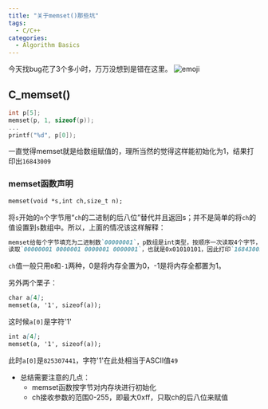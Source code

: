 ```yaml
---
title: "关于memset()那些坑"
tags:
  - C/C++
categories:
  - Algorithm Basics
---
```

今天找bug花了3个多小时，万万没想到是错在这里。
![emoji]({{site.url}}{{site.baseurl}}/images/emoji/smart.png)

## C_memset()
```c
int p[5];
memset(p, 1, sizeof(p));
...
printf("%d", p[0]);
```
一直觉得memset就是给数组赋值的，理所当然的觉得这样能初始化为1，结果打印出`16843009`

### memset函数声明
```markdown
memset(void *s,int ch,size_t n);
```
将`s`开始的`n`个字节用“`ch`的二进制的后八位”替代并且返回s；并不是简单的将`ch`的值设置到`s`数组中。所以，上面的情况该这样解释：
```markdown
memset给每个字节填充为二进制数`00000001`，p数组是int类型，按顺序一次读取4个字节，
读取`00000001 0000001 0000001 0000001`，也就是0x01010101，因此打印`16843009`
```
`ch`值一般只用`0`和`-1`两种，0是将内存全置为0，-1是将内存全都置为1。

另外两个栗子：
```markdown
char a[4];
memset(a, '1', sizeof(a));
```
这时候`a[0]`是字符'1'
```markdown
int a[4];
memset(a, '1', sizeof(a));
```
此时`a[0]`是`825307441`，字符'1'在此处相当于ASCII值`49`

 - 总结需要注意的几点：
    - memset函数按字节对内存块进行初始化
    - ch接收参数的范围0-255，即最大0xff，只取ch的后八位来赋值

